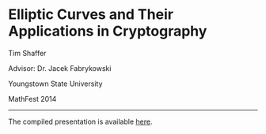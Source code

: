 Elliptic Curves and Their Applications in Cryptography
======================================================

Tim Shaffer

Advisor: Dr. Jacek Fabrykowski

Youngstown State University

MathFest 2014

-------------------

The compiled presentation is available
[here](https://github.com/trshaffer/MathFest-2014/raw/master/ecc.pdf).
